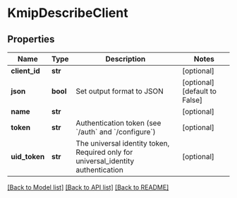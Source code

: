 # KmipDescribeClient

## Properties
Name | Type | Description | Notes
------------ | ------------- | ------------- | -------------
**client_id** | **str** |  | [optional] 
**json** | **bool** | Set output format to JSON | [optional] [default to False]
**name** | **str** |  | [optional] 
**token** | **str** | Authentication token (see &#x60;/auth&#x60; and &#x60;/configure&#x60;) | [optional] 
**uid_token** | **str** | The universal identity token, Required only for universal_identity authentication | [optional] 

[[Back to Model list]](../README.md#documentation-for-models) [[Back to API list]](../README.md#documentation-for-api-endpoints) [[Back to README]](../README.md)



